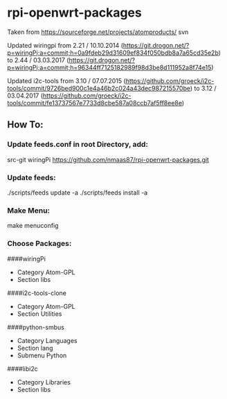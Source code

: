 # rpi-openwrt-packages

Taken from https://sourceforge.net/projects/atomproducts/ svn

Updated wiringpi 
from 2.21 / 10.10.2014 (https://git.drogon.net/?p=wiringPi;a=commit;h=0a9fdeb29d31609ef834f050bdb8a7a65cd35e2b)
to 2.44 / 03.03.2017 (https://git.drogon.net/?p=wiringPi;a=commit;h=96344ff7125182989f98d3be8d111952a8f74e15)

Updated i2c-tools
from 3.10 / 07.07.2015 (https://github.com/groeck/i2c-tools/commit/9726bed900c1e4a46b2c024a43dec987215570be) 
to 3.12 / 03.04.2017 (https://github.com/groeck/i2c-tools/commit/fe13737567e7733d8cbe587a08ccb7af5ff8ee8e)

## How To:

### Update feeds.conf in root Directory, add:
src-git wiringPi https://github.com/nmaas87/rpi-openwrt-packages.git

### Update feeds:
./scripts/feeds update -a
./scripts/feeds install -a

### Make Menu:
make menuconfig

### Choose Packages:

####wiringPi
- Category Atom-GPL
- Section libs

####i2c-tools-clone
- Category Atom-GPL
- Section Utilities

####python-smbus
- Category Languages
- Section lang
- Submenu Python

####libi2c
- Category Libraries
- Section libs
